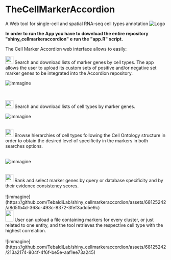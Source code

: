 # TheCellMarkerAccordion 
A Web tool for single-cell and spatial RNA-seq cell types annotation
![Logo](https://user-images.githubusercontent.com/68125242/161058801-e3a83d1b-f12f-4cde-89e7-2a1207e99149.png)




**In order to run the App you have to download the entire repository "shiny_cellmarkeraccordion" e run the "app.R" script.** 

The Cell Marker Accordion web interface allows to easily:  <br />

<img src="https://github.com/TebaldiLab/shiny_cellmarkeraccordion/assets/68125242/a2d0501b-2b59-48f4-b220-be7871b57b95" width="25" height="25"> Search and download lists of marker genes by cell types. The app allows the user to upload its custom sets of positive and/or negative set marker genes to be integrated into the Accordion repository.  <br />

![immagine](https://github.com/TebaldiLab/shiny_cellmarkeraccordion/assets/68125242/1397db7d-5a8e-485f-9781-a8e6a4a98546)

 <br />

 <img src="https://github.com/TebaldiLab/shiny_cellmarkeraccordion/assets/68125242/12884ed0-0d8b-47cd-9e48-624ecbee467b" width="25" height="25"> Search and download lists of cell types by marker genes.  <br />

![immagine](https://github.com/TebaldiLab/shiny_cellmarkeraccordion/assets/68125242/85657e7c-a8f1-4bc5-b65b-4d1ffc56b51f)

 <br />
<img src= "https://github.com/TebaldiLab/shiny_cellmarkeraccordion/assets/68125242/69e25ec8-75e9-42bd-8154-b446830e52a4" width="25" height="25"> Browse hierarchies of cell types following the Cell Ontology structure in order to obtain the desired level of specificity in the markers in both searches options.  <br />
 <br />
 
![immagine](https://github.com/TebaldiLab/shiny_cellmarkeraccordion/assets/68125242/2b87c289-1159-45c6-a855-54528a168393)

 <br />
<img src="https://github.com/TebaldiLab/shiny_cellmarkeraccordion/assets/68125242/3b01fd45-6bbc-4c2d-96a8-eb455fec72e9" width="25" height="25"> Rank and select marker genes by query or
database specificity and by their evidence consistency scores.  <br />
<br />
![immagine](https://github.com/TebaldiLab/shiny_cellmarkeraccordion/assets/68125242/a8d5fb4d-368c-493c-8372-3fef3add5e9c)

 <br />
<img src="https://github.com/TebaldiLab/shiny_cellmarkeraccordion/assets/68125242/4030d4a7-a365-4c6c-b6fa-0acefaceeb9d" width="25" height="35"> User can upload a file containing markers for every cluster, or just related to one entity, and the tool retrieves the respective cell type with the highest correlation.  <br />
<br />
![immagine](https://github.com/TebaldiLab/shiny_cellmarkeraccordion/assets/68125242/213a2174-804f-4f6f-be5e-aaf1ee73a245)

